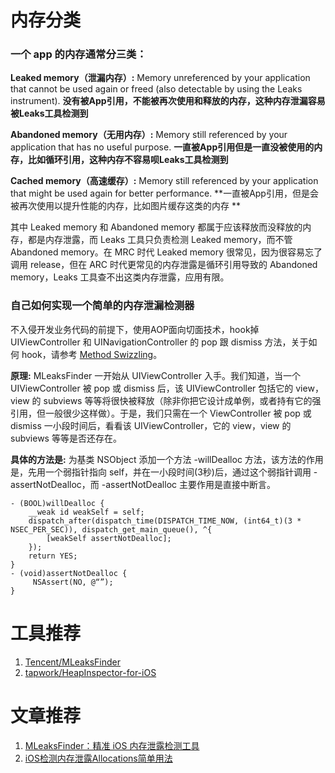 # 内存分类
### 一个 app 的内存通常分三类：

**Leaked memory（泄漏内存）:** Memory unreferenced by your application that cannot be used again or freed (also detectable by using the Leaks instrument). **没有被App引用，不能被再次使用和释放的内存，这种内存泄漏容易被Leaks工具检测到**

**Abandoned memory（无用内存）:** Memory still referenced by your application that has no useful purpose. **一直被App引用但是一直没被使用的内存，比如循环引用，这种内存不容易呗Leaks工具检测到**

**Cached memory（高速缓存）:** Memory still referenced by your application that might be used again for better performance. **一直被App引用，但是会被再次使用以提升性能的内存，比如图片缓存这类的内存
**

其中 Leaked memory 和 Abandoned memory 都属于应该释放而没释放的内存，都是内存泄露，而 Leaks 工具只负责检测 Leaked memory，而不管 Abandoned memory。在 MRC 时代 Leaked memory 很常见，因为很容易忘了调用 release，但在 ARC 时代更常见的内存泄露是循环引用导致的 Abandoned memory，Leaks 工具查不出这类内存泄露，应用有限。

### 自己如何实现一个简单的内存泄漏检测器
不入侵开发业务代码的前提下，使用AOP面向切面技术，hook掉 UIViewController 和 UINavigationController 的 pop 跟 dismiss 方法，关于如何 hook，请参考 [Method Swizzling](http://nshipster.com/method-swizzling/)。

**原理:**
MLeaksFinder 一开始从 UIViewController 入手。我们知道，当一个 UIViewController 被 pop 或 dismiss 后，该 UIViewController 包括它的 view，view 的 subviews 等等将很快被释放（除非你把它设计成单例，或者持有它的强引用，但一般很少这样做）。于是，我们只需在一个 ViewController 被 pop 或 dismiss 一小段时间后，看看该 UIViewController，它的 view，view 的 subviews 等等是否还存在。

**具体的方法是:**
为基类 NSObject 添加一个方法 -willDealloc 方法，该方法的作用是，先用一个弱指针指向 self，并在一小段时间(3秒)后，通过这个弱指针调用 -assertNotDealloc，而 -assertNotDealloc 主要作用是直接中断言。

```obj-c
- (BOOL)willDealloc {
    __weak id weakSelf = self;
    dispatch_after(dispatch_time(DISPATCH_TIME_NOW, (int64_t)(3 * NSEC_PER_SEC)), dispatch_get_main_queue(), ^{
        [weakSelf assertNotDealloc];
    });
    return YES;
}
- (void)assertNotDealloc {
     NSAssert(NO, @“”);
}
```
# 工具推荐
1. [Tencent/MLeaksFinder](https://github.com/Tencent/MLeaksFinder)
2. [tapwork/HeapInspector-for-iOS](https://github.com/tapwork/HeapInspector-for-iOS)

# 文章推荐
1. [MLeaksFinder：精准 iOS 内存泄露检测工具](http://wereadteam.github.io/2016/02/22/MLeaksFinder/)
2. [iOS检测内存泄露Allocations简单用法](http://www.jianshu.com/p/680d65d974de)
